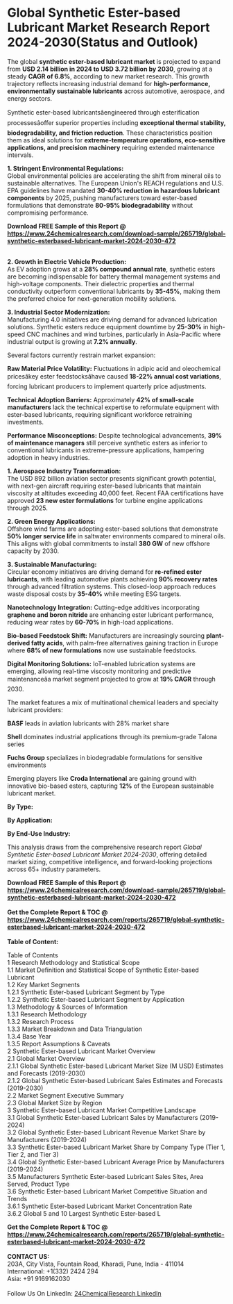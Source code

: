 <h1>Global Synthetic Ester-based Lubricant Market Research Report 2024-2030(Status and Outlook)</h1><p>The global <strong>synthetic ester-based lubricant market</strong> is projected to expand from <strong>USD 2.14 billion in 2024 to USD 3.72 billion by 2030</strong>, growing at a steady <strong>CAGR of 6.8%</strong>, according to new market research. This growth trajectory reflects increasing industrial demand for <strong>high-performance, environmentally sustainable lubricants</strong> across automotive, aerospace, and energy sectors.</p><p>Synthetic ester-based lubricantsâengineered through esterification processesâoffer superior properties including <strong>exceptional thermal stability, biodegradability, and friction reduction</strong>. These characteristics position them as ideal solutions for <strong>extreme-temperature operations, eco-sensitive applications, and precision machinery</strong> requiring extended maintenance intervals.</p><p><strong>1. Stringent Environmental Regulations:</strong><br>
Global environmental policies are accelerating the shift from mineral oils to sustainable alternatives. The European Union's REACH regulations and U.S. EPA guidelines have mandated <strong>30-40% reduction in hazardous lubricant components</strong> by 2025, pushing manufacturers toward ester-based formulations that demonstrate <strong>80-95% biodegradability</strong> without compromising performance.</p><div><b>Download FREE Sample of this Report @ 
            <a href="https://www.24chemicalresearch.com/download-sample/265719/global-synthetic-esterbased-lubricant-market-2024-2030-472">
            https://www.24chemicalresearch.com/download-sample/265719/global-synthetic-esterbased-lubricant-market-2024-2030-472</a></b></div><br><p><strong>2. Growth in Electric Vehicle Production:</strong><br>
As EV adoption grows at a <strong>28% compound annual rate</strong>, synthetic esters are becoming indispensable for battery thermal management systems and high-voltage components. Their dielectric properties and thermal conductivity outperform conventional lubricants by <strong>35-45%</strong>, making them the preferred choice for next-generation mobility solutions.</p><p><strong>3. Industrial Sector Modernization:</strong><br>
Manufacturing 4.0 initiatives are driving demand for advanced lubrication solutions. Synthetic esters reduce equipment downtime by <strong>25-30%</strong> in high-speed CNC machines and wind turbines, particularly in Asia-Pacific where industrial output is growing at <strong>7.2% annually</strong>.</p><p>Several factors currently restrain market expansion:</p><p><strong>Raw Material Price Volatility:</strong> Fluctuations in adipic acid and oleochemical pricesâkey ester feedstocksâhave caused <strong>18-22% annual cost variations</strong>, forcing lubricant producers to implement quarterly price adjustments.</p><p><strong>Technical Adoption Barriers:</strong> Approximately <strong>42% of small-scale manufacturers</strong> lack the technical expertise to reformulate equipment with ester-based lubricants, requiring significant workforce retraining investments.</p><p><strong>Performance Misconceptions:</strong> Despite technological advancements, <strong>39% of maintenance managers</strong> still perceive synthetic esters as inferior to conventional lubricants in extreme-pressure applications, hampering adoption in heavy industries.</p><p><strong>1. Aerospace Industry Transformation:</strong><br>
The USD 892 billion aviation sector presents significant growth potential, with next-gen aircraft requiring ester-based lubricants that maintain viscosity at altitudes exceeding 40,000 feet. Recent FAA certifications have approved <strong>23 new ester formulations</strong> for turbine engine applications through 2025.</p><p><strong>2. Green Energy Applications:</strong><br>
Offshore wind farms are adopting ester-based solutions that demonstrate <strong>50% longer service life</strong> in saltwater environments compared to mineral oils. This aligns with global commitments to install <strong>380 GW</strong> of new offshore capacity by 2030.</p><p><strong>3. Sustainable Manufacturing:</strong><br>
Circular economy initiatives are driving demand for <strong>re-refined ester lubricants</strong>, with leading automotive plants achieving <strong>90% recovery rates</strong> through advanced filtration systems. This closed-loop approach reduces waste disposal costs by <strong>35-40%</strong> while meeting ESG targets.</p><p><strong>Nanotechnology Integration:</strong> Cutting-edge additives incorporating <strong>graphene and boron nitride</strong> are enhancing ester lubricant performance, reducing wear rates by <strong>60-70%</strong> in high-load applications.</p><p><strong>Bio-based Feedstock Shift:</strong> Manufacturers are increasingly sourcing <strong>plant-derived fatty acids</strong>, with palm-free alternatives gaining traction in Europe where <strong>68% of new formulations</strong> now use sustainable feedstocks.</p><p><strong>Digital Monitoring Solutions:</strong> IoT-enabled lubrication systems are emerging, allowing real-time viscosity monitoring and predictive maintenanceâa market segment projected to grow at <strong>19% CAGR</strong> through 2030.</p><p>The market features a mix of multinational chemical leaders and specialty lubricant providers:</p><p><strong>BASF</strong> leads in aviation lubricants with 28% market share</p><p><strong>Shell</strong> dominates industrial applications through its premium-grade Talona series</p><p><strong>Fuchs Group</strong> specializes in biodegradable formulations for sensitive environments</p><p>Emerging players like <strong>Croda International</strong> are gaining ground with innovative bio-based esters, capturing <strong>12%</strong> of the European sustainable lubricant market.</p><p><strong>By Type:</strong></p><p><strong>By Application:</strong></p><p><strong>By End-Use Industry:</strong></p><p>This analysis draws from the comprehensive research report <em>Global Synthetic Ester-based Lubricant Market 2024-2030</em>, offering detailed market sizing, competitive intelligence, and forward-looking projections across 65+ industry parameters.</p><div><b>Download FREE Sample of this Report @ 
            <a href="https://www.24chemicalresearch.com/download-sample/265719/global-synthetic-esterbased-lubricant-market-2024-2030-472">
            https://www.24chemicalresearch.com/download-sample/265719/global-synthetic-esterbased-lubricant-market-2024-2030-472</a></b></div><br><div><b>Get the Complete Report & TOC @ 
            <a href="https://www.24chemicalresearch.com/reports/265719/global-synthetic-esterbased-lubricant-market-2024-2030-472">
            https://www.24chemicalresearch.com/reports/265719/global-synthetic-esterbased-lubricant-market-2024-2030-472</a></b></div><br>
            <b>Table of Content:</b><p>Table of Contents<br />
1 Research Methodology and Statistical Scope<br />
1.1 Market Definition and Statistical Scope of Synthetic Ester-based Lubricant<br />
1.2 Key Market Segments<br />
1.2.1 Synthetic Ester-based Lubricant Segment by Type<br />
1.2.2 Synthetic Ester-based Lubricant Segment by Application<br />
1.3 Methodology & Sources of Information<br />
1.3.1 Research Methodology<br />
1.3.2 Research Process<br />
1.3.3 Market Breakdown and Data Triangulation<br />
1.3.4 Base Year<br />
1.3.5 Report Assumptions & Caveats<br />
2 Synthetic Ester-based Lubricant Market Overview<br />
2.1 Global Market Overview<br />
2.1.1 Global Synthetic Ester-based Lubricant Market Size (M USD) Estimates and Forecasts (2019-2030)<br />
2.1.2 Global Synthetic Ester-based Lubricant Sales Estimates and Forecasts (2019-2030)<br />
2.2 Market Segment Executive Summary<br />
2.3 Global Market Size by Region<br />
3 Synthetic Ester-based Lubricant Market Competitive Landscape<br />
3.1 Global Synthetic Ester-based Lubricant Sales by Manufacturers (2019-2024)<br />
3.2 Global Synthetic Ester-based Lubricant Revenue Market Share by Manufacturers (2019-2024)<br />
3.3 Synthetic Ester-based Lubricant Market Share by Company Type (Tier 1, Tier 2, and Tier 3)<br />
3.4 Global Synthetic Ester-based Lubricant Average Price by Manufacturers (2019-2024)<br />
3.5 Manufacturers Synthetic Ester-based Lubricant Sales Sites, Area Served, Product Type<br />
3.6 Synthetic Ester-based Lubricant Market Competitive Situation and Trends<br />
3.6.1 Synthetic Ester-based Lubricant Market Concentration Rate<br />
3.6.2 Global 5 and 10 Largest Synthetic Ester-based L</p><div><b>Get the Complete Report & TOC @ 
            <a href="https://www.24chemicalresearch.com/reports/265719/global-synthetic-esterbased-lubricant-market-2024-2030-472">
            https://www.24chemicalresearch.com/reports/265719/global-synthetic-esterbased-lubricant-market-2024-2030-472</a></b></div><br><b>CONTACT US:</b><br>
            203A, City Vista, Fountain Road, Kharadi, Pune, India - 411014<br>
            International: +1(332) 2424 294<br>
            Asia: +91 9169162030 <br><br>
            Follow Us On LinkedIn: <a href="https://www.linkedin.com/company/24chemicalresearch/">24ChemicalResearch LinkedIn</a>